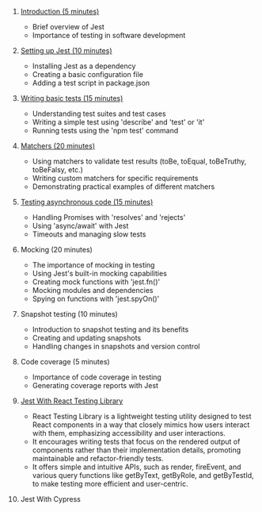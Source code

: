 1. [Introduction (5 minutes)](docs/chapter-1.md)

    - Brief overview of Jest
    - Importance of testing in software development

2. [Setting up Jest (10 minutes)](docs/chapter-2.md)

    - Installing Jest as a dependency
    - Creating a basic configuration file
    - Adding a test script in package.json

3. [Writing basic tests (15 minutes)](docs/chapter-3.md)

    - Understanding test suites and test cases
    - Writing a simple test using 'describe' and 'test' or 'it'
    - Running tests using the 'npm test' command

4. [Matchers (20 minutes)](docs/chapter-4.md)

    - Using matchers to validate test results (toBe, toEqual, toBeTruthy, toBeFalsy, etc.)
    - Writing custom matchers for specific requirements
    - Demonstrating practical examples of different matchers

5. [Testing asynchronous code (15 minutes)](docs/chapter-5.md)

    - Handling Promises with 'resolves' and 'rejects'
    - Using 'async/await' with Jest
    - Timeouts and managing slow tests

6. Mocking (20 minutes)

    - The importance of mocking in testing
    - Using Jest's built-in mocking capabilities
    - Creating mock functions with 'jest.fn()'
    - Mocking modules and dependencies
    - Spying on functions with 'jest.spyOn()'

7. Snapshot testing (10 minutes)

    - Introduction to snapshot testing and its benefits
    - Creating and updating snapshots
    - Handling changes in snapshots and version control

8. Code coverage (5 minutes)

    - Importance of code coverage in testing
    - Generating coverage reports with Jest

9. [Jest With React Testing Library](docs/chapter-9.md)
    - React Testing Library is a lightweight testing utility designed to test React components in a way that closely mimics how users interact with them, emphasizing accessibility and user interactions.
    - It encourages writing tests that focus on the rendered output of components rather than their implementation details, promoting maintainable and refactor-friendly tests.
    - It offers simple and intuitive APIs, such as render, fireEvent, and various query functions like getByText, getByRole, and getByTestId, to make testing more efficient and user-centric.

10. Jest With Cypress